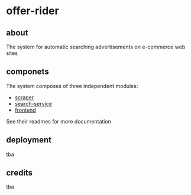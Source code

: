 # offer-rider

## about
The system for automatic searching advertisements on e-commerce web sites

## componets
The system composes of three independent modules:
* [scraper](./scraper/readme.md)
* [search-service](./search-service/readme.md)
* [frontend](./frontend/readme.md)

See their readmes for more documentation

## deployment
tba

## credits
tba
